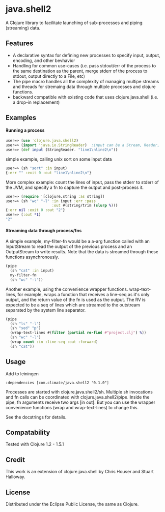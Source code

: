 # java.shell2

A Clojure library to facilitate launching of sub-processes and piping (streaming) data.

## Features

* A declarative syntax for defining new processes to specify input, output, encoding, and other bevhavior
* Handling for common use-cases (i.e. pass stdout/err of the process to the same destination as the parent, merge stderr of the process to stdout, output directly to a File, etc)
* The pipe macro handles all the complexity of managing multipe streams and threads for stremaing data
through multiple processes and clojure functions.
* backward compatible with existing code that uses clojure.java.shell (i.e. a drop-in replacement)

## Examples

#### Running a process

```clojure
user=> (use 'clojure.java.shell2)
user=> (import 'java.io.StringReader)  ;input can be a Stream, Reader, File, byte[] or String
user=> (def input (StringReader. "line1\nline2\n"))
```

simple example, calling unix sort on some input data
```clojure
user=> (sh "sort" :in input)
{:err "" :exit 0 :out "line1\nline2\n"}
```

More complex example: count the lines of input, pass the stderr to stderr
of the JVM, and specify a fn to capture the output and post-process it.
```clojure
user=> (require '[clojure.string :as string])
user=> (sh "wc" "-l" :in input :err :pass
                     :out #(string/trim (slurp %)))
{:err nil :exit 0 :out "2"}
user=> (:out *1)
"2"
```

#### Streaming data through process/fns

A simple example, my-filter-fn would be a a-arg function called with an
InputStream to read the output of the previous process and an OutputStream
to write results.  Note that the data is streamed through these functions
asynchronously.
```clojure
(pipe
  (sh "cat" :in input)
  my-filter-fn
  (sh "wc" "-l"))
```

Another example, using the convenience wrapper functions.  wrap-text-lines,
for example, wraps a function that receives a line-seq as it's only output,
and the return value of the fn is used as the output.  The RV is expected
to be a seq of lines which are streamed to the outstream separated by the
system line separator.
```clojure
(pipe
  (sh "ls" "-l")
  (sh "sed" "p")
  (wrap-text-lines #(filter (partial re-find #"project.clj") %))
  (sh "wc" "-l")
  (wrap count :in :line-seq :out :forward)
  (sh "cat"))
```

## Usage

Add to leiningen

`:dependencies [com.climate/java.shell2 "0.1.0"]`

Processes are started with clojure.java.shell2/sh.  Multiple sh invocations
and fn calls can be coordinated with clojure.java.shell2/pipe.  Inside the
pipe, fn arguments receive two args [in out].  But you can use the wrapper
convenience functions (wrap and wrap-text-lines) to change this.

See the docstrings for details.

## Compatability

Tested with Clojure 1.2 - 1.5.1

## Credit

This work is an extension of clojure.java.shell by Chris Houser and Stuart Halloway.

## License

Distributed under the Eclipse Public License, the same as Clojure.
